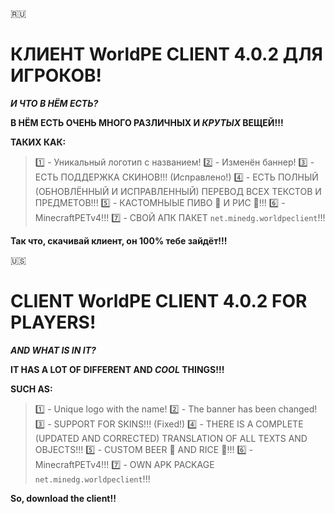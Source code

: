 🇷🇺 
# КЛИЕНТ WorldPE CLIENT 4.0.2 ДЛЯ ИГРОКОВ!

**_И ЧТО В НЁМ ЕСТЬ?_**

**В НЁМ ЕСТЬ ОЧЕНЬ МНОГО РАЗЛИЧНЫХ И _КРУТЫХ_ ВЕЩЕЙ!!!**

**ТАКИХ КАК:**
> 1️⃣ - Уникальный логотип с названием!
> 2️⃣ - Изменён баннер!
> 3️⃣ - ЕСТЬ ПОДДЕРЖКА СКИНОВ!!! (Исправлено!)
> 4️⃣ - ЕСТЬ ПОЛНЫЙ (ОБНОВЛЁННЫЙ И ИСПРАВЛЕННЫЙ) ПЕРЕВОД ВСЕХ ТЕКСТОВ И ПРЕДМЕТОВ!!!
> 5️⃣ - КАСТОМНЫЫЕ ПИВО 🍺 И РИС 🍚!!!
> 6️⃣ - MinecraftPETv4!!!
> 7️⃣ - СВОЙ АПК ПАКЕТ `net.minedg.worldpeclient`!!!

**Так что, скачивай клиент, он 100% тебе зайдёт!!!**

🇺🇸
# CLIENT WorldPE CLIENT 4.0.2 FOR PLAYERS!

**_AND WHAT IS IN IT?_**

**IT HAS A LOT OF DIFFERENT AND _COOL_ THINGS!!!**

**SUCH AS:**
> 1️⃣ - Unique logo with the name!
> 2️⃣ - The banner has been changed!
> 3️⃣ - SUPPORT FOR SKINS!!! (Fixed!)
> 4️⃣ - THERE IS A COMPLETE (UPDATED AND CORRECTED) TRANSLATION OF ALL TEXTS AND OBJECTS!!!
> 5️⃣ - CUSTOM BEER 🍺 AND RICE 🍚!!!
> 6️⃣ - MinecraftPETv4!!!
> 7️⃣ - OWN APK PACKAGE `net.minedg.worldpeclient`!!!

**So, download the client!!**
